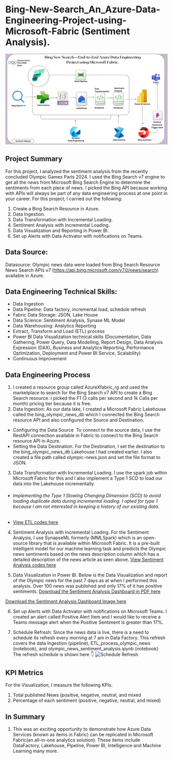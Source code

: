 # Bing-New-Search_An_Azure-Data-Engineering-Project-using-Microsoft-Fabric (Sentiment Analysis).

![Slide1](https://github.com/Musili-Adebayo/Bing-New-Search---End-to-End-Azure-Data-Engineering-Project-using-Microsoft-Fabric./blob/main/Olympic%20Games%20Paris%202024%20News.png)

##  Project Summary
For this project, I analyzed the sentiment analysis from the recently concluded Olympic Games Paris 2024. I used the Bing Search v7 engine to get all the news from Microsoft Bing Search Engine to determine the sentiments from each piece of news. I picked the Bing API because working with APIs will always be part of any data engineering process at one point in your career. For this project, I carried out the following:

1. Create a Bing Search Resource in Azure.
2. Data Ingestion. 
3. Data Transformation with Incremental Loading.
4. Sentiment Analysis with Incremental Loading.
5. Data Visualization and Reporting in Power BI.
6. Set up Alerts with Data Activator with notifications on Teams.

## Data Source: 
Datasource: Olympic news data were loaded from Bing Search Resource News Search APIs v7 (https://api.bing.microsoft.com/v7.0/news/search) available in Azure.

## Data Engineering Technical Skills:
+ Data Ingestion
+ Data Pipeline: Data factory, incremental load, schedule refresh
+ Fabric Data Storage: JSON, Lake House
+ Data Science: Sentiment Analysis, Synase ML Model 
+ Data Warehousing: Analytics Reporting
+ Extract, Transform and Load (ETL) process
+ Power BI Data Visualization technical skills (Documentation, Data Gathering, Power Query, Data Modelling, Report Design, Data Analysis Expression (DAX), Business and Analytics Reporting, Performance Optimization, Deployment and Power BI Service, Scalability)
+ Continuous Improvement
  
## Data Engineering Process
1. I created a resource group called AzureXfabric_rg and used the marketplace to search for the Bing Search v7 API to create a Bing Search resource.  I picked the F1 (3 calls per second and 1k Calls per month) pricing tier because it is free.
2. Data Ingestion: As our data lake, I created a Microsoft Fabric Lakehouse called the bing_olympic_news_db which I connected the Bing Search resource API and also configured the Source and Destination.
- Configuring the Data Source 
To connect to the source data, I use the RestAPI connection available in Fabric to connect to the Bing Search resource API in Azure. 
- Setting the Data Destination.
For the Destination, I set the destination to the bing_olympic_news_db Lakehouse I had created earlier. I also created a file path called olympic-news.json and set the file format to JSON.
3. Data Transformation with Incremental Loading.
I use the spark job within Microsoft Fabric for this and I also implement a Type 1 SCD to load our data into the Lakehouse incrementally.
- ###### Implementing the Type 1 Slowing Changing Dimension (SCD) to avoid loading duplicate data during incremental loading. I opted for type 1 because I am not interested in keeping a history of our existing data.
-  [View ETL codes here](https://github.com/Musili-Adebayo/Bing-New-Search---End-to-End-Azure-Data-Engineering-Project-using-Microsoft-Fabric./blob/main/ETL_process_olympic_news.ipynb)

4. Sentiment Analysis with Incremental Loading.
For the Sentiment Analysis, I use SynapseML formerly (MMLSpark) which is an open-source library that is available within Microsoft Fabric. It is a pre-built intelligent model for our machine learning task and predicts the Olympic news sentiments based on the news description column which has a detailed description of the news article as seen above.
[View Sentiment Analysis codes here](https://github.com/Musili-Adebayo/Bing-New-Search---End-to-End-Azure-Data-Engineering-Project-using-Microsoft-Fabric./blob/main/olympic_news_sentiment_analysis.ipynb)

5. Data Visualization in Power BI.
Below is the Data Visualization and report of the Olympic news for the past 7 days as at when I performed this analysis. Over 100 news was published and only 17% of it has positive sentiments.
[Download the Sentiment Analysis Dashboard in PDF here](https://github.com/Musili-Adebayo/Bing-New-Search-Azure-Data-Engineering-Project-using-Microsoft-Fabric./blob/main/Sentiment%20Analysis%20Dashboard.pdf)

[Download the Sentiment Analysis Dashboard Image here](https://github.com/Musili-Adebayo/Bing-New-Search-Azure-Data-Engineering-Project-using-Microsoft-Fabric./blob/main/Sentiment%20Analysis%20Dashboard.png)


6. Set up Alerts with Data Activator with notifications on Microsoft Teams.
I created an alert called Positive Alert Item and I would like to receive a Teams message alert when the Positive Sentiment is greater than 17%.

7. Schedule Refresh: Since the news data is live, there is a need to schedule its refresh every morning at 7 am in Data Factory. This refresh covers the data Ingestion (pipeline), ETL_process_olympic_news (notebook), and olympic_news_sentiment_analysis.ipynb (notebook)
The refresh schedule is shown here 👇
![Schedule Refresh](https://github.com/Musili-Adebayo/Bing-New-Search-Azure-Data-Engineering-Project-using-Microsoft-Fabric./blob/main/Schedule%20Refresh%20-%20News_Ingestion%20Pipeline.png)

## KPI Metrics 
For the Visualization, I measure the following KPIs.
1. Total published News (positive, negative, neutral, and mixed
2. Percentage of each sentiment (positive, negative, neutral, and mixed)


## In Summary 
1. This was an exciting opportunity  to demonstrate how Azure Data Services (known as items in Fabric) can be replicated in Microsoft Fabric(an all-in-one analytics solution). These items include DataFactory, Lakehouse, Pipeline, Power BI, Intelligence and  Machine Learning many more. 
